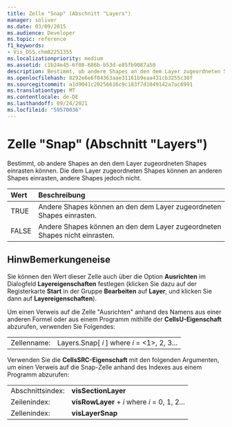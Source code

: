 ```yaml
---
title: Zelle "Snap" (Abschnitt "Layers")
manager: soliver
ms.date: 03/09/2015
ms.audience: Developer
ms.topic: reference
f1_keywords:
- Vis_DSS.chm82251355
ms.localizationpriority: medium
ms.assetid: c1b24e45-6f08-686b-b53d-e85fb9087a50
description: Bestimmt, ob andere Shapes an den dem Layer zugeordneten Shapes einrasten können. Die dem Layer zugeordneten Shapes können an anderen Shapes einrasten, andere Shapes jedoch nicht.
ms.openlocfilehash: 8292e6e6f04363aae31161b9eaa431cb3255c30f
ms.sourcegitcommit: a1d9041c20256616c9c183f7d1049142a7ac6991
ms.translationtype: MT
ms.contentlocale: de-DE
ms.lasthandoff: 09/24/2021
ms.locfileid: "59570036"
---
```

# <a name="snap-cell-layers-section"></a>Zelle "Snap" (Abschnitt "Layers")

Bestimmt, ob andere Shapes an den dem Layer zugeordneten Shapes einrasten können. Die dem Layer zugeordneten Shapes können an anderen Shapes einrasten, andere Shapes jedoch nicht.
  
|**Wert**|**Beschreibung**|
|:-----|:-----|
|TRUE  <br/> |Andere Shapes können an den dem Layer zugeordneten Shapes einrasten.  <br/> |
|FALSE  <br/> |Andere Shapes können an den dem Layer zugeordneten Shapes nicht einrasten.  <br/> |
   
## <a name="remarks"></a>HinwBemerkungeneise

Sie können den Wert dieser Zelle auch über die Option **Ausrichten** im Dialogfeld **Layereigenschaften** festlegen (klicken Sie dazu auf der Registerkarte **Start** in der Gruppe **Bearbeiten** auf **Layer**, und klicken Sie dann auf **Layereigenschaften**).
  
Um einen Verweis auf die Zelle "Ausrichten" anhand des Namens aus einer anderen Formel oder aus einem Programm mithilfe der **CellsU-Eigenschaft** abzurufen, verwenden Sie Folgendes: 
  
|||
|:-----|:-----|
|Zellenname:  <br/> |Layers.Snap[ *i*  ] where  *i*  = <1>, 2, 3...  <br/> |
   
Verwenden Sie die **CellsSRC-Eigenschaft** mit den folgenden Argumenten, um einen Verweis auf die Snap-Zelle anhand des Indexes aus einem Programm abzurufen: 
  
|||
|:-----|:-----|
|Abschnittsindex:  <br/> |**visSectionLayer** <br/> |
|Zeilenindex:  <br/> |**visRowLayer**  +   *i* where *i* = 0, 1, 2...  <br/> |
|Zellenindex:  <br/> |**visLayerSnap** <br/> |
   

